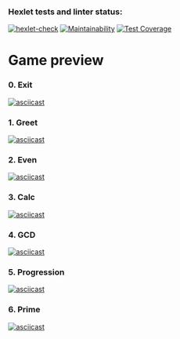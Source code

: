 ### Hexlet tests and linter status:
[![hexlet-check](https://github.com/Santiors/java-project-61/actions/workflows/hexlet-check.yml/badge.svg)](https://github.com/Santiors/java-project-61/actions/workflows/hexlet-check.yml) [![Maintainability](https://api.codeclimate.com/v1/badges/44f465ae1c0c00aa704f/maintainability)](https://codeclimate.com/github/Santiors/java-project-61/maintainability) [![Test Coverage](https://api.codeclimate.com/v1/badges/44f465ae1c0c00aa704f/test_coverage)](https://codeclimate.com/github/Santiors/java-project-61/test_coverage)
# **Game preview**
### 0. Exit
[![asciicast](https://asciinema.org/a/xFOmKlE5cC3bldGdrKzC138gX.svg)](https://asciinema.org/a/xFOmKlE5cC3bldGdrKzC138gX)
### 1. Greet
[![asciicast](https://asciinema.org/a/Ea53Wlp0XJ8NhcJp4lCHdL34n.svg)](https://asciinema.org/a/Ea53Wlp0XJ8NhcJp4lCHdL34n)
### 2. Even
[![asciicast](https://asciinema.org/a/LGIYyL3ADpS18KOcAvADl90RH.svg)](https://asciinema.org/a/LGIYyL3ADpS18KOcAvADl90RH)
### 3. Calc
[![asciicast](https://asciinema.org/a/oOeyoOQLmEjZRgso7nqyUAdYw.svg)](https://asciinema.org/a/oOeyoOQLmEjZRgso7nqyUAdYw)
### 4. GCD
[![asciicast](https://asciinema.org/a/S9EXfkljx8WiXeM7eewCJsDEz.svg)](https://asciinema.org/a/S9EXfkljx8WiXeM7eewCJsDEz)
### 5. Progression
[![asciicast](https://asciinema.org/a/Dp9P8ZQgQbZEoUqc5NkzXUY55.svg)](https://asciinema.org/a/Dp9P8ZQgQbZEoUqc5NkzXUY55)
### 6. Prime
[![asciicast](https://asciinema.org/a/NYtSSWXYJzRWnoXQYJVolxSLF.svg)](https://asciinema.org/a/NYtSSWXYJzRWnoXQYJVolxSLF)
